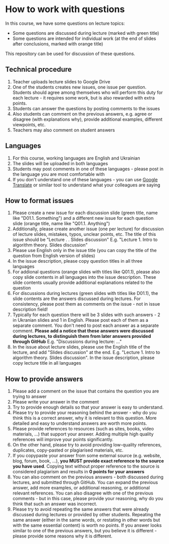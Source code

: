 # How to work with questions
In this course, we have some questions on lecture topics:
* Some questions are discussed during lecture (marked with green title)
* Some questions are intended for individual work (at the end of slides after conclusions, marked with orange title)

This repository can be used for discussion of these questions.

## Technical procedure

1. Teacher uploads lecture slides to Google Drive
1. One of the students creates new issues, one issue per question. Students should agree among themselves who will perform this duty for each lecture - it requires some work, but is also rewarded with extra points.
1. Students can answer the questions by posting comments to the issues
1. Also students can comment on the previous answers, e.g. agree or disagree (with explanations why), provide additional examples, different viewpoints, etc.
1. Teachers may also comment on student answers

## Languages

1. For this course, working languages are English and Ukrainian
1. The slides will be uploaded in both languages
1. Students may post comments in one of these languages - please post in the language you are most comfortable with
1. If you don't understand one of these languages - you can use [Google Translate](https://translate.google.com/) or similar tool to understand what your colleagues are saying

## How to format issues

1. Please create a new issue for each discussion slide (green title, name like "D01.1. Something") and a different new issue for each question slide (orange title, name like "Q01.1. Anything")
1. Additionally, please create another issue (one per lecture) for discussion of lecture slides, mistakes, typos, unclear points, etc. The title of this issue should be "Lecture <number>. <lecture-name>. Slides discussion" E.g. "Lecture 1. Intro to algorithm theory. Slides discussion"
1. Please use English only in the issue title (you can copy the title of the question from English version of slides)
1. In the issue description, please copy question titles in all three languages
1. For addional questions (orange slides with titles like Q01.1), please also copy slide contents in all languages into the issue description. These slide contents usually provide additional explanations related to the question
1. For discussions during lectures (green slides with titles like D01.1), the slide contents are the answers discussed during lectures. For consistency, please post them as comments on the issue - not in issue description field! 
1. Typically for each question there will be 3 slides with such answers - 2 in Ukranian slides and 1 in English. Please post each of them as a separate comment. You don't need to post each answer as a separate comment. **Please add a notice that these answers were discussed during lectures, to distinguish them from later answers provided through GitHub** E.g. "Discussions during lecture: ..."
1. In the issue about lecture slides, please use the English title of the lecture, and add "Slides discussion" at the end. E.g. "Lecture 1. Intro to algorithm theory. Slides discussion". In the issue description, please copy lecture title in all languages


## How to provide answers

1. Please add a comment on the issue that contains the question you are trying to answer
1. Please write your answer in the comment 
1. Try to provide enough details so that your answer is easy to understand.
1. Please try to provide your reasoning behind the answer - why do you think this is a correct answer, why it is relevant to this question. More detailed and easy to understand answers are worth more points.
1. Please provide references to resources (such as sites, books, video materials, ...) that support your answer. Adding multiple high quality references will improve your points significantly. 
1. On the other hand, please try to avoid providing low-quality references, duplicates, copy-pasted or plagiarised materials, etc.
1. If you copypaste your answer from some external source (e.g. website, blog, forum, book, ...), **you MUST provide exact reference to the source you have used**. Copying text without proper reference to the source is considered plagiarism and results in **0 points for your answers**
1. You can also comment on the previous answers - both discussed during lectures, and submitted through GitHub. You can expand the previous answer, add more examples, or additional reasoning, or additional relevant references. You can also disagree with one of the previous comments - but in this case, please provide your reasoning, why do you think that such an answer was incorrect. 
1. Please try to avoid repeating the same answers that were already discussed during lectures or provided by other students. Repeating the same answer (either in the same words, or restating in other words but with the same essential content) is worth no points. If you answer looks similar to one of the previous answers, but you believe it is different - please provide some reasons why it is different.

